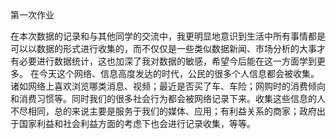 </details>
<summary>第一次作业</summary>

在本次数据的记录和与其他同学的交流中，我更明显地意识到生活中所有事情都是可以以数据的形式进行收集的，而不仅仅是一些类似数据新闻、市场分析的大事才有必要进行数据统计，这也加深了我对数据的敏感，希望今后能在这一方面学到更多。
在今天这个网络、信息高度发达的时代，公民的很多个人信息都会被收集。诸如网络上喜欢浏览哪类消息、视频；最近是否买了车、车险；网购时的消费倾向和消费习惯等。同时我们的很多社会行为都会被网络记录下来。收集这些信息的人不尽相同，总的来说主要是服务于我们的媒体、应用；有利益关系的商家；政府出于国家利益和社会利益方面的考虑下也会进行记录收集，等等。
</details>
